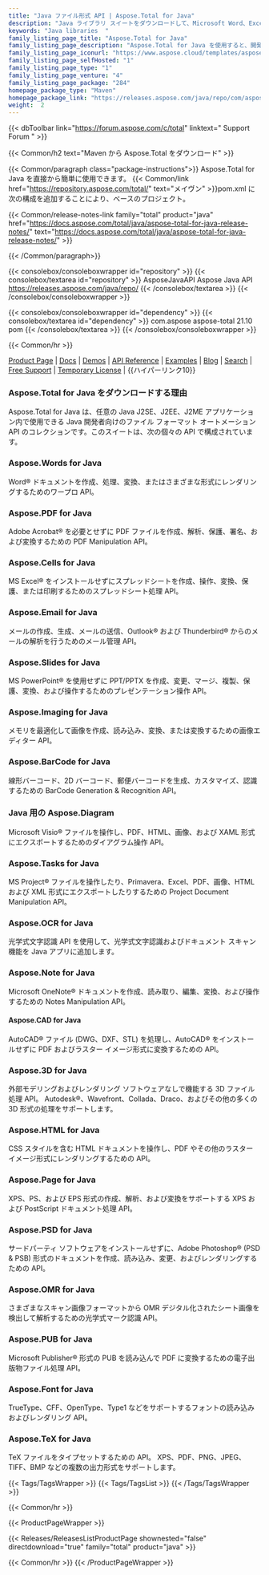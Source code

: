 ```yaml
---
title: "Java ファイル形式 API | Aspose.Total for Java"
description: "Java ライブラリ スイートをダウンロードして、Microsoft Word、Excel、PowerPoint、Outlook、Publisher、Visio、Project、OneNote ファイルを作成、操作、変換、レンダリング、印刷します。パッケージには、PDF、Photoshop、CAD、GIS、および 3D ファイル形式用の API と、バーコード、OCR、OMR 用の API も含まれています。"
keywords: "Java libraries  "
family_listing_page_title: "Aspose.Total for Java"
family_listing_page_description: "Aspose.Total for Java を使用すると、開発者は 100 以上の一般的なファイル フォーマットを処理できる非常に用途の広いファイル処理システムを構築できます。 Java SE または EE アプリケーション プログラマーは、Microsoft Office、OpenOffice、Visio、Project、CAD、およびその他の一般的に使用される多くの形式カテゴリからファイルをロード、作成、変更、レンダリング、および相互変換する機能を使用してアプリケーションを強化できます。"
family_listing_page_iconurl: "https://www.aspose.cloud/templates/aspose/App_Themes/V3/images/total/272x272/aspose_total-for-java-min.png"
family_listing_page_selfHosted: "1"
family_listing_page_type: "1"
family_listing_page_venture: "4"
family_listing_page_package: "284"
homepage_package_type: "Maven"
homepage_package_link: "https://releases.aspose.com/java/repo/com/aspose/aspose-total/"
weight:  2
---
```


{{< dbToolbar link="https://forum.aspose.com/c/total" linktext=" Support Forum " >}}

{{< Common/h2 text="Maven から Aspose.Total をダウンロード"  >}}

{{< Common/paragraph class="package-instructions">}}
Aspose.Total for Java を直接から簡単に使用できます。
{{< Common/link href="https://repository.aspose.com/total/" text="メイヴン"  >}}pom.xml に次の構成を追加することにより、ベースのプロジェクト。

{{< Common/release-notes-link family="total" product="java" href="https://docs.aspose.com/total/java/aspose-total-for-java-release-notes/" text="https://docs.aspose.com/total/java/aspose-total-for-java-release-notes/"  >}}

{{< /Common/paragraph>}}

{{< consolebox/consoleboxwrapper id="repository" >}}
   {{< consolebox/textarea id="repository" >}}
      <repository>
         <id>AsposeJavaAPI</id>
         <name>Aspose Java API</name>
         <url>https://releases.aspose.com/java/repo/</url>
      </repository>
   {{< /consolebox/textarea >}}
{{< /consolebox/consoleboxwrapper >}}

{{< consolebox/consoleboxwrapper id="dependency" >}}
   {{< consolebox/textarea id="dependency" >}}
      <dependency>
         <groupId>com.aspose</groupId>
         <artifactId>aspose-total</artifactId>
         <version>21.10</version>
         <type>pom</type>
      </dependency>
   {{< /consolebox/textarea >}}
{{< /consolebox/consoleboxwrapper >}}

{{< Common/hr >}}

[Product Page](https://products.aspose.com/tasks/java) | [Docs](https://docs.aspose.com/tasks/java/) | [Demos](https://products.aspose.app/tasks/family) | [API Reference](https://reference.aspose.com/tasks/java) | [Examples](https://github.com/aspose-tasks/Aspose.Tasks-for-Java) | [Blog](https://blog.aspose.com/category/tasks/) | [Search](https://search.aspose.com/) | [Free Support](https://forum.aspose.com/c/tasks) | [Temporary License](https://purchase.aspose.com/temporary-license) | {{ハイパーリンク10}}

### Aspose.Total for Java をダウンロードする理由

Aspose.Total for Java は、任意の Java J2SE、J2EE、J2ME アプリケーション内で使用できる Java 開発者向けのファイル フォーマット オートメーション API のコレクションです。このスイートは、次の個々の API で構成されています。

### Aspose.Words for Java

Word® ドキュメントを作成、処理、変換、またはさまざまな形式にレンダリングするためのワープロ API。

### Aspose.PDF for Java

Adobe Acrobat® を必要とせずに PDF ファイルを作成、解析、保護、署名、および変換するための PDF Manipulation API。

### Aspose.Cells for Java

MS Excel® をインストールせずにスプレッドシートを作成、操作、変換、保護、または印刷するためのスプレッドシート処理 API。

### Aspose.Email for Java
メールの作成、生成、メールの送信、Outlook® および Thunderbird® からのメールの解析を行うためのメール管理 API。

### Aspose.Slides for Java

MS PowerPoint® を使用せずに PPT/PPTX を作成、変更、マージ、複製、保護、変換、および操作するためのプレゼンテーション操作 API。

### Aspose.Imaging for Java

メモリを最適化して画像を作成、読み込み、変換、または変換するための画像エディター API。

### Aspose.BarCode for Java

線形バーコード、2D バーコード、郵便バーコードを生成、カスタマイズ、認識するための BarCode Generation & Recognition API。

### Java 用の Aspose.Diagram

Microsoft Visio® ファイルを操作し、PDF、HTML、画像、および XAML 形式にエクスポートするためのダイアグラム操作 API。

### Aspose.Tasks for Java

MS Project® ファイルを操作したり、Primavera、Excel、PDF、画像、HTML および XML 形式にエクスポートしたりするための Project Document Manipulation API。

### Aspose.OCR for Java

光学式文字認識 API を使用して、光学式文字認識およびドキュメント スキャン機能を Java アプリに追加します。

### Aspose.Note for Java

Microsoft OneNote® ドキュメントを作成、読み取り、編集、変換、および操作するための Notes Manipulation API。

#### Aspose.CAD for Java

AutoCAD® ファイル (DWG、DXF、STL) を処理し、AutoCAD® をインストールせずに PDF およびラスター イメージ形式に変換するための API。

### Aspose.3D for Java

外部モデリングおよびレンダリング ソフトウェアなしで機能する 3D ファイル処理 API。 Autodesk®、Wavefront、Collada、Draco、およびその他の多くの 3D 形式の処理をサポートします。

### Aspose.HTML for Java

CSS スタイルを含む HTML ドキュメントを操作し、PDF やその他のラスター イメージ形式にレンダリングするための API。

### Aspose.Page for Java

XPS、PS、および EPS 形式の作成、解析、および変換をサポートする XPS および PostScript ドキュメント処理 API。

### Aspose.PSD for Java

サードパーティ ソフトウェアをインストールせずに、Adobe Photoshop® (PSD & PSB) 形式のドキュメントを作成、読み込み、変更、およびレンダリングするための API。

### Aspose.OMR for Java

さまざまなスキャン画像フォーマットから OMR デジタル化されたシート画像を検出して解析するための光学式マーク認識 API。

### Aspose.PUB for Java

Microsoft Publisher® 形式の PUB を読み込んで PDF に変換するための電子出版物ファイル処理 API。

### Aspose.Font for Java

TrueType、CFF、OpenType、Type1 などをサポートするフォントの読み込みおよびレンダリング API。

### Aspose.TeX for Java

TeX ファイルをタイプセットするための API。 XPS、PDF、PNG、JPEG、TIFF、BMP などの複数の出力形式をサポートします。

{{< Tags/TagsWrapper >}}
 {{< Tags/TagsList >}}
{{< /Tags/TagsWrapper >}}

{{< Common/hr >}}

{{< ProductPageWrapper >}}
<!-- ReleasesListProductPage-->
   {{< Releases/ReleasesListProductPage shownested="false"  directdownload="true" family="total" product="java" >}}
<!-- /ReleasesListProductPage-->
{{< Common/hr >}}
{{< /ProductPageWrapper >}}

